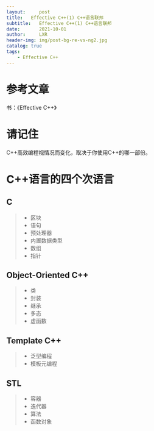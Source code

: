 ```yaml
---
layout:     post
title:   Effective C++(1) C++语言联邦
subtitle:   Effective C++(1) C++语言联邦
date:       2021-10-01
author:     LXR
header-img: img/post-bg-re-vs-ng2.jpg
catalog: true
tags:
    - Effective C++
---
```


# 参考文章
书：《Effective C++》

# 请记住
C++高效编程视情况而变化，取决于你使用C++的哪一部份。

# C++语言的四个次语言

## C
> * 区块
> * 语句
> * 预处理器
> * 内置数据类型
> * 数组
> * 指针

## Object-Oriented C++
> * 类
> * 封装
> * 继承
> * 多态
> * 虚函数

## Template C++
> * 泛型编程
> * 模板元编程

## STL
> * 容器
> * 迭代器
> * 算法
> * 函数对象

